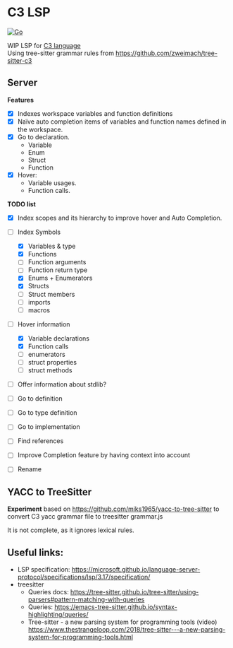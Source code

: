 # C3 LSP
[![Go](https://github.com/pherrymason/c3-lsp/actions/workflows/go.yml/badge.svg)](https://github.com/pherrymason/c3-lsp/actions/workflows/go.yml)

WIP LSP for [C3 language](https://github.com/c3lang/c3c)  
Using tree-sitter grammar rules from https://github.com/zweimach/tree-sitter-c3

## Server
**Features**
- [x] Indexes workspace variables and function definitions
- [x] Naïve auto completion items of variables and function names defined in the workspace.
- [x] Go to declaration.
  - Variable
  - Enum
  - Struct
  - Function
- [x] Hover:
  - Variable usages.
  - Function calls.

**TODO list**
- [x] Index scopes and its hierarchy to improve hover and Auto Completion.
- [ ] Index Symbols
  - [x] Variables & type
  - [x] Functions
  - [ ] Function arguments
  - [ ] Function return type
  - [x] Enums + Enumerators
  - [x] Structs
  - [ ] Struct members
  - [ ] imports
  - [ ] macros
- [ ] Hover information
  - [x] Variable declarations
  - [x] Function calls
  - [ ] enumerators
  - [ ] struct properties
  - [ ] struct methods
- [ ] Offer information about stdlib?
- [ ] Go to definition
- [ ] Go to type definition
- [ ] Go to implementation
- [ ] Find references
- [ ] Improve Completion feature by having context into account
- [ ] Rename


## YACC to TreeSitter 
**Experiment** based on https://github.com/miks1965/yacc-to-tree-sitter to convert C3 yacc grammar file to treesitter grammar.js

It is not complete, as it ignores lexical rules.




## Useful links:
- LSP specification: https://microsoft.github.io/language-server-protocol/specifications/lsp/3.17/specification/
- treesitter
  - Queries docs: https://tree-sitter.github.io/tree-sitter/using-parsers#pattern-matching-with-queries
  - Queries: https://emacs-tree-sitter.github.io/syntax-highlighting/queries/
  - Tree-sitter - a new parsing system for programming tools (video) https://www.thestrangeloop.com/2018/tree-sitter---a-new-parsing-system-for-programming-tools.html
